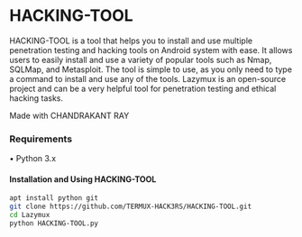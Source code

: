 

# HACKING-TOOL
HACKING-TOOL is a tool that helps you to install and use multiple penetration testing and hacking tools on Android system with ease. It allows users to easily install and use a variety of popular tools such as Nmap, SQLMap, and Metasploit. The tool is simple to use, as you only need to type a command to install and use any of the tools. Lazymux is an open-source project and can be a very helpful tool for penetration testing and ethical hacking tasks.

Made with CHANDRAKANT RAY


### Requirements
• Python 3.x

#### Installation and Using HACKING-TOOL
```bash
apt install python git
git clone https://github.com/TERMUX-HACK3RS/HACKING-TOOL.git
cd Lazymux
python HACKING-TOOL.py
```